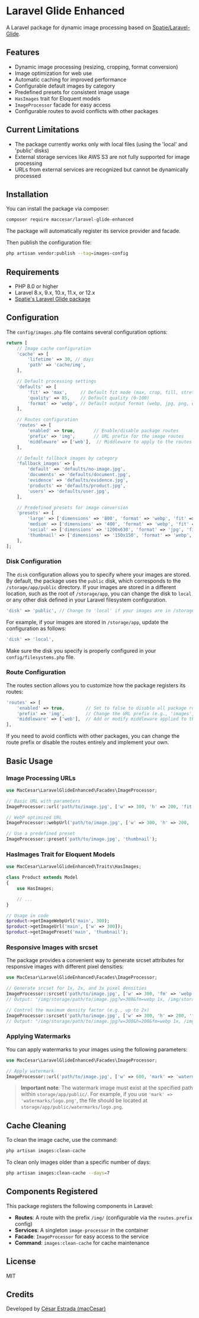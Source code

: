# Laravel Glide Enhanced

A Laravel package for dynamic image processing based on [Spatie/Laravel-Glide](https://github.com/spatie/laravel-glide).

## Features

- Dynamic image processing (resizing, cropping, format conversion)
- Image optimization for web use
- Automatic caching for improved performance
- Configurable default images by category
- Predefined presets for consistent image usage
- `HasImages` trait for Eloquent models
- `ImageProcessor` facade for easy access
- Configurable routes to avoid conflicts with other packages

## Current Limitations

- The package currently works only with local files (using the 'local' and 'public' disks)
- External storage services like AWS S3 are not fully supported for image processing
- URLs from external services are recognized but cannot be dynamically processed

## Installation

You can install the package via composer:

```bash
composer require maccesar/laravel-glide-enhanced
```

The package will automatically register its service provider and facade.

Then publish the configuration file:

```bash
php artisan vendor:publish --tag=images-config
```

## Requirements

- PHP 8.0 or higher
- Laravel 8.x, 9.x, 10.x, 11.x, or 12.x
- [Spatie's Laravel Glide package](https://github.com/spatie/laravel-glide)

## Configuration

The `config/images.php` file contains several configuration options:

```php
return [
    // Image cache configuration
    'cache' => [
        'lifetime' => 30, // days
        'path' => 'cache/img',
    ],

    // Default processing settings
    'defaults' => [
        'fit' => 'max',     // Default fit mode (max, crop, fill, stretch)
        'quality' => 85,    // Default quality (0-100)
        'format' => 'webp', // Default output format (webp, jpg, png, etc.)
    ],

    // Routes configuration
    'routes' => [
        'enabled' => true,       // Enable/disable package routes
        'prefix' => 'img',       // URL prefix for the image routes
        'middleware' => ['web'],  // Middleware to apply to the routes
    ],

    // Default fallback images by category
    'fallback_images' => [
        'default' => 'defaults/no-image.jpg',
        'documents' => 'defaults/document.jpg',
        'evidence' => 'defaults/evidence.jpg',
        'products' => 'defaults/product.jpg',
        'users' => 'defaults/user.jpg',
    ],

    // Predefined presets for image conversion
    'presets' => [
        'large' => ['dimensions' => '800', 'format' => 'webp', 'fit' => 'max'],
        'medium' => ['dimensions' => '400', 'format' => 'webp', 'fit' => 'max'],
        'social' => ['dimensions' => '1200x630', 'format' => 'jpg', 'fit' => 'crop'],
        'thumbnail' => ['dimensions' => '150x150', 'format' => 'webp', 'fit' => 'crop'],
    ],
];
```

### Disk Configuration

The `disk` configuration allows you to specify where your images are stored. By default, the package uses the `public` disk, which corresponds to the `/storage/app/public` directory. If your images are stored in a different location, such as the root of `/storage/app`, you can change the disk to `local` or any other disk defined in your Laravel filesystem configuration.

```php
'disk' => 'public', // Change to 'local' if your images are in /storage/app
```

For example, if your images are stored in `/storage/app`, update the configuration as follows:

```php
'disk' => 'local',
```

Make sure the disk you specify is properly configured in your `config/filesystems.php` file.

### Route Configuration

The routes section allows you to customize how the package registers its routes:

```php
'routes' => [
    'enabled' => true,        // Set to false to disable all package routes
    'prefix' => 'img',        // Change the URL prefix (e.g., 'images', 'media', etc.)
    'middleware' => ['web'],  // Add or modify middleware applied to the routes
],
```

If you need to avoid conflicts with other packages, you can change the route prefix or disable the routes entirely and implement your own.

## Basic Usage

### Image Processing URLs

```php
use MacCesar\LaravelGlideEnhanced\Facades\ImageProcessor;

// Basic URL with parameters
ImageProcessor::url('path/to/image.jpg', ['w' => 300, 'h' => 200, 'fit' => 'crop']);

// WebP optimized URL
ImageProcessor::webpUrl('path/to/image.jpg', ['w' => 300, 'h' => 200, 'fit' => 'crop', 'q' => 90]);

// Use a predefined preset
ImageProcessor::preset('path/to/image.jpg', 'thumbnail');
```

### HasImages Trait for Eloquent Models

```php
use MacCesar\LaravelGlideEnhanced\Traits\HasImages;

class Product extends Model
{
    use HasImages;

    // ...
}

// Usage in code
$product->getImageWebpUrl('main', 300);
$product->getImageUrl('main', ['w' => 300]);
$product->getImagePreset('main', 'thumbnail');
```

### Responsive Images with srcset

The package provides a convenient way to generate srcset attributes for responsive images with different pixel densities:

```php
use MacCesar\LaravelGlideEnhanced\Facades\ImageProcessor;

// Generate srcset for 1x, 2x, and 3x pixel densities
ImageProcessor::srcset('path/to/image.jpg', ['w' => 300, 'fm' => 'webp']);
// Output: "/img/storage/path/to/image.jpg?w=300&fm=webp 1x, /img/storage/path/to/image.jpg?w=600&fm=webp 2x, /img/storage/path/to/image.jpg?w=900&fm=webp 3x"

// Control the maximum density factor (e.g., up to 2x)
ImageProcessor::srcset('path/to/image.jpg', ['w' => 300, 'h' => 200, 'fm' => 'webp'], 2);
// Output: "/img/storage/path/to/image.jpg?w=300&h=200&fm=webp 1x, /img/storage/path/to/image.jpg?w=600&h=400&fm=webp 2x"
```

### Applying Watermarks

You can apply watermarks to your images using the following parameters:

```php
use MacCesar\LaravelGlideEnhanced\Facades\ImageProcessor;

// Apply watermark
ImageProcessor::url('path/to/image.jpg', ['w' => 600, 'mark' => 'watermarks/logo.png', 'markw' => 200, 'markpos' => 'bottom-right', 'markalpha' => 60]);
```

> **Important note**: The watermark image must exist at the specified path within `storage/app/public/`. For example, if you use `'mark' => 'watermarks/logo.png'`, the file should be located at `storage/app/public/watermarks/logo.png`.

## Cache Cleaning

To clean the image cache, use the command:

```bash
php artisan images:clean-cache
```

To clean only images older than a specific number of days:

```bash
php artisan images:clean-cache --days=7
```

## Components Registered

This package registers the following components in Laravel:

- **Routes**: A route with the prefix `/img/` (configurable via the `routes.prefix` config)
- **Services**: A singleton `image-processor` in the container
- **Facade**: `ImageProcessor` for easy access to the service
- **Command**: `images:clean-cache` for cache maintenance

## License

MIT

## Credits

Developed by [César Estrada (macCesar)](https://github.com/macCesar)
